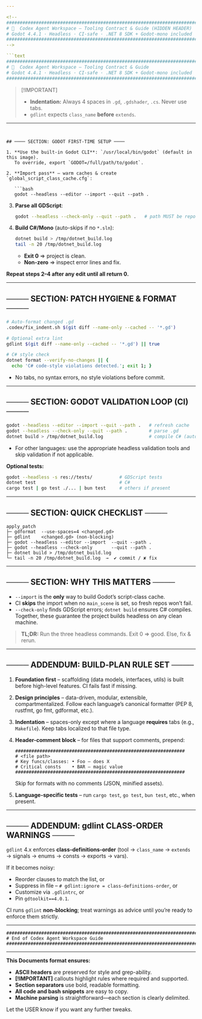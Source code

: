 ```yaml
---

<!-- 
###############################################################################
# 🧠  Codex Agent Workspace – Tooling Contract & Guide (HIDDEN HEADER)
# Godot 4.4.1 · Headless · CI‑safe · .NET 8 SDK + Godot‑mono included
###############################################################################
-->

```text
###############################################################################
# 🧠  Codex Agent Workspace – Tooling Contract & Guide
# Godot 4.4.1 · Headless · CI‑safe · .NET 8 SDK + Godot‑mono included
###############################################################################
```

> \[!IMPORTANT]
>
> * **Indentation:** Always 4 spaces in `.gd`, `.gdshader`, `.cs`. Never use tabs.
> * `gdlint` expects `class_name` **before** `extends`.

---
```


## ──── SECTION: GODOT FIRST-TIME SETUP ────

1. **Use the built-in Godot CLI**: `/usr/local/bin/godot` (default in this image).
   To override, export `GODOT=/full/path/to/godot`.

2. **Import pass** – warm caches & create `global_script_class_cache.cfg`:

   ```bash
   godot --headless --editor --import --quit --path .
   ```

3. **Parse all GDScript**:

   ```bash
   godot --headless --check-only --quit --path .   # path MUST be repo root
   ```

4. **Build C#/Mono** (auto-skips if no `*.sln`):

   ```bash
   dotnet build > /tmp/dotnet_build.log
   tail -n 20 /tmp/dotnet_build.log
   ```

   * **Exit 0** ⇒ project is clean.
   * **Non‑zero** ⇒ inspect error lines and fix.

**Repeat steps 2–4 after any edit until all return 0.**

---

## ──── SECTION: PATCH HYGIENE & FORMAT ────

```bash
# Auto‑format changed .gd
.codex/fix_indent.sh $(git diff --name-only --cached -- '*.gd')

# Optional extra lint
gdlint $(git diff --name-only --cached -- '*.gd') || true

# C# style check
dotnet format --verify-no-changes || {
  echo 'C# code‑style violations detected.'; exit 1; }
```

* No tabs, no syntax errors, no style violations before commit.

---

## ──── SECTION: GODOT VALIDATION LOOP (CI) ────

```bash
godot --headless --editor --import --quit --path .   # refresh cache
godot --headless --check-only --quit --path .        # parse .gd
dotnet build > /tmp/dotnet_build.log                 # compile C# (auto-skip)
```

* For other languages: use the appropriate headless validation tools and skip validation if not applicable.

**Optional tests:**

```bash
godot --headless -s res://tests/          # GDScript tests
dotnet test                               # C#
cargo test | go test ./... | bun test     # others if present
```

---

## ──── SECTION: QUICK CHECKLIST ────

```
apply_patch
├─ gdformat  --use-spaces=4 <changed.gd>
├─ gdlint    <changed.gd> (non‑blocking)
├─ godot --headless --editor --import  --quit --path .
├─ godot --headless --check-only       --quit --path .
├─ dotnet build > /tmp/dotnet_build.log
└─ tail -n 20 /tmp/dotnet_build.log  →  ✔ commit / ✘ fix
```

---

## ──── SECTION: WHY THIS MATTERS ────

* `--import` is the **only** way to build Godot’s script-class cache.
* CI **skips** the import when no `main_scene` is set, so fresh repos won’t fail.
* `--check-only` finds GDScript errors; `dotnet build` ensures C# compiles.
  Together, these guarantee the project builds headless on any clean machine.

> **TL;DR:** Run the three headless commands. Exit 0 ⇒ good. Else, fix & rerun.

---

## ──── ADDENDUM: BUILD‑PLAN RULE SET ────

1. **Foundation first** – scaffolding (data models, interfaces, utils) is built before high-level features. CI fails fast if missing.
2. **Design principles** – data-driven, modular, extensible, compartmentalized. Follow each language’s canonical formatter (PEP 8, rustfmt, go fmt, gdformat, etc.).
3. **Indentation** – spaces-only except where a language **requires** tabs (e.g., `Makefile`). Keep tabs localized to that file type.
4. **Header-comment block** – for files that support comments, prepend:

   ```
   ###############################################################
   # <file path>
   # Key funcs/classes: • Foo – does X
   # Critical consts    • BAR – magic value
   ###############################################################
   ```

   Skip for formats with no comments (JSON, minified assets).
5. **Language-specific tests** – run `cargo test`, `go test`, `bun test`, etc., when present.

---

## ──── ADDENDUM: gdlint CLASS-ORDER WARNINGS ────

`gdlint` 4.x enforces **class‑definitions‑order**
(tool → `class_name` → `extends` → signals → enums → consts → exports → vars).

If it becomes noisy:

* Reorder clauses to match the list, or
* Suppress in file – `# gdlint:ignore = class-definitions-order`, or
* Customize via `.gdlintrc`, or
* Pin `gdtoolkit==4.0.1`.

CI runs `gdlint` **non-blocking**; treat warnings as advice until you’re ready to enforce them strictly.

---

```text
###############################################################################
# End of Codex Agent Workspace Guide
###############################################################################
```

---

**This Documents format ensures:**

* **ASCII headers** are preserved for style and grep-ability.
* **\[!IMPORTANT]** callouts highlight rules where required and supported.
* **Section separators** use bold, readable formatting.
* **All code and bash snippets** are easy to copy.
* **Machine parsing** is straightforward—each section is clearly delimited.

Let the USER know if you want any further tweaks.

